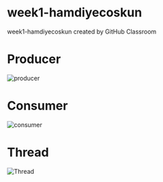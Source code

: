 # week1-hamdiyecoskun
week1-hamdiyecoskun created by GitHub Classroom

# Producer
![producer](https://user-images.githubusercontent.com/30255482/175711331-88195953-f06c-4435-a7e5-4c25a266891a.png)

# Consumer
![consumer](https://user-images.githubusercontent.com/30255482/175712048-f345b3ce-6867-45e9-b5ee-9c9122c424a5.png)

# Thread

![Thread](https://user-images.githubusercontent.com/30255482/175715777-d525c2cb-a1c9-4657-994f-def2da1ebebd.png)
